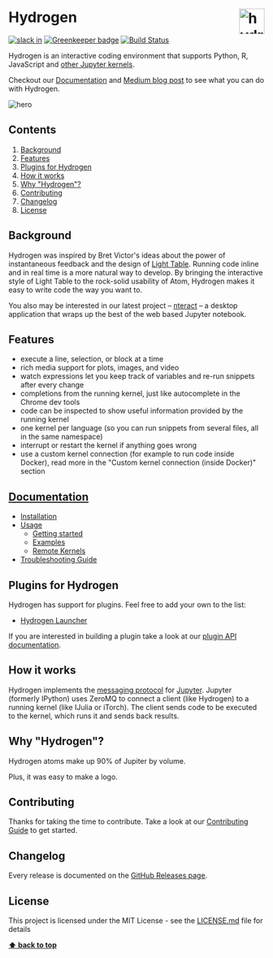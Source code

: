 # Hydrogen <img src="https://cdn.rawgit.com/nteract/hydrogen/17eda245/static/animate-logo.svg" alt="hydrogen animated logo" height="50px" align="right" />

[![slack in](https://slackin-nteract.now.sh/badge.svg)](https://slackin-nteract.now.sh)
[![Greenkeeper badge](https://badges.greenkeeper.io/nteract/hydrogen.svg)](https://greenkeeper.io/)
[![Build Status](https://travis-ci.org/nteract/hydrogen.svg?branch=master)](https://travis-ci.org/nteract/hydrogen)

Hydrogen is an interactive coding environment that supports Python, R, JavaScript and [other Jupyter kernels](https://github.com/jupyter/jupyter/wiki/Jupyter-kernels).

Checkout our [Documentation](https://nteract.gitbooks.io/hydrogen/) and [Medium blog post](https://medium.com/nteract/hydrogen-interactive-computing-in-atom-89d291bcc4dd) to see what you can do with Hydrogen.

![hero](https://cloud.githubusercontent.com/assets/13285808/20360886/7e03e524-ac03-11e6-9176-37677f226619.gif)

## Contents
1. [Background](#background)
2. [Features](#features)
3. [Plugins for Hydrogen](#plugins-for-hydrogen)
4. [How it works](#how-it-works)
5. [Why "Hydrogen"?](#why-hydrogen)
6. [Contributing](#contributing)
7. [Changelog](#changelog)
8. [License](#license)

## Background

Hydrogen was inspired by Bret Victor's ideas about the power of instantaneous feedback and the design of [Light Table](http://lighttable.com/). Running code inline and in real time is a more natural way to develop. By bringing the interactive style of Light Table to the rock-solid usability of Atom, Hydrogen makes it easy to write code the way you want to.

You also may be interested in our latest project – [nteract](https://github.com/nteract/nteract) – a desktop application that wraps up the best of the web based Jupyter notebook.


## Features

- execute a line, selection, or block at a time
- rich media support for plots, images, and video
- watch expressions let you keep track of variables and re-run snippets after every change
- completions from the running kernel, just like autocomplete in the Chrome dev tools
- code can be inspected to show useful information provided by the running kernel
- one kernel per language (so you can run snippets from several files, all in the same namespace)
- interrupt or restart the kernel if anything goes wrong
- use a custom kernel connection (for example to run code inside Docker), read more in the "Custom kernel connection (inside Docker)" section

## [Documentation](https://nteract.gitbooks.io/hydrogen/)

- [Installation](https://nteract.gitbooks.io/hydrogen/docs/Installation.html)
- [Usage](https://nteract.gitbooks.io/hydrogen/docs/Usage/GettingStarted.html)
  - [Getting started](https://nteract.gitbooks.io/hydrogen/docs/Usage/GettingStarted.html)
  - [Examples](https://nteract.gitbooks.io/hydrogen/docs/Usage/Examples.html)
  - [Remote Kernels](https://nteract.gitbooks.io/hydrogen/docs/Usage/RemoteKernelConnection.html)
- [Troubleshooting Guide](https://nteract.gitbooks.io/hydrogen/docs/Troubleshooting.html)

## Plugins for Hydrogen

Hydrogen has support for plugins. Feel free to add your own to the list:
- [Hydrogen Launcher](https://github.com/lgeiger/hydrogen-launcher)

If you are interested in building a plugin take a look at our [plugin API documentation](https://nteract.gitbooks.io/hydrogen/docs/PluginAPI.md).

## How it works

Hydrogen implements the [messaging protocol](http://jupyter-client.readthedocs.io/en/latest/messaging.html) for [Jupyter](https://jupyter.org/). Jupyter (formerly IPython) uses ZeroMQ to connect a client (like Hydrogen) to a running kernel (like IJulia or iTorch). The client sends code to be executed to the kernel, which runs it and sends back results.

## Why "Hydrogen"?

Hydrogen atoms make up 90% of Jupiter by volume.

Plus, it was easy to make a logo.

## Contributing

Thanks for taking the time to contribute. Take a look at our [Contributing Guide](https://github.com/nteract/hydrogen/blob/master/CONTRIBUTING.md) to get started.

## Changelog

Every release is documented on the [GitHub Releases page](https://github.com/nteract/hydrogen/releases).

## License

This project is licensed under the MIT License - see the [LICENSE.md](https://github.com/nteract/hydrogen/blob/master/LICENSE.md) file for details

**[⬆ back to top](#contents)**
